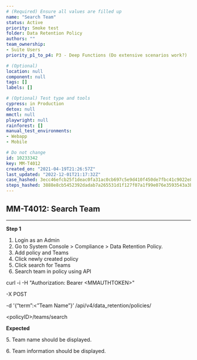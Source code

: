 ```yaml
---
# (Required) Ensure all values are filled up
name: "Search Team"
status: Active
priority: Smoke test
folder: Data Retention Policy
authors: ""
team_ownership: 
- Suite Users
priority_p1_to_p4: P3 - Deep Functions (Do extensive scenarios work?)

# (Optional)
location: null
component: null
tags: []
labels: []

# (Optional) Test type and tools
cypress: in Production
detox: null
mmctl: null
playwright: null
rainforest: []
manual_test_environments: 
- Webapp
- Mobile

# Do not change
id: 10233342
key: MM-T4012
created_on: "2021-04-19T21:26:57Z"
last_updated: "2022-12-01T21:17:32Z"
case_hashed: 3ecc46efcb25f1deac0fa31ac0cb697c5e9d410f450de7fbc41c9022e81e8c879ade3a73f981a1c52e8b01668275ddff
steps_hashed: 3888e8cb5452392dadab7a265531d1f127f07a1f99e076e3593543a3b2e265f469841fd6bee5eb4f494de32f7f3a140d
---
```


<!-- (Auto-generated) Based on frontmatter's "key" and "name" -->

## MM-T4012: Search Team

---

**Step 1**

1. Login as an Admin
2. Go to System Console > Compliance > Data Retention Policy.
3. Add policy and Teams
4. Click newly created policy
5. Click search for Teams
6. Search team in policy using API

curl -i -H "Authorization: Bearer \<MMAUTHTOKEN>"

\-X POST

\-d '{“term”:<”Team Name”}’ /api/v4/data\_retention/policies/

\<policyID>/teams/search

**Expected**

5\. Team name should be displayed.

6\. Team information should be displayed.
